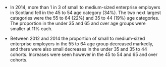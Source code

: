 * In 2014, more than 1 in 3 of small to medium-sized enterprise employers in Scotland fell in the 45 to 54 age category (34%). The two next largest categories were the 55 to 64 (22%) and 35 to 44 (19%) age categories.  The proportion in the under 35 and 65 and over age groups were smaller at 11% each.  

* Between 2012 and 2014 the proportion of small to medium-sized enterprise employers in the 55 to 64 age group decreased markedly, and there were also small decreases in the under 35 and 35 to 44 cohorts.  Increases were seen however in the 45 to 54 and 65 and over cohorts.
